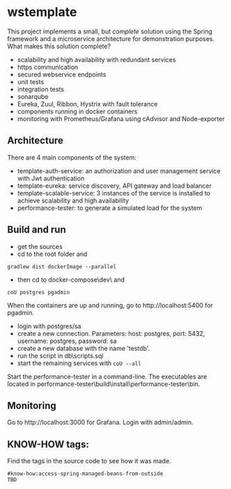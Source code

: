 # wstemplate

This project implements a small, but _complete_ solution using the Spring framework and a microservice architecture for demonstration purposes. What makes this solution complete?
- scalability and high availability with redundant services
- https communication
- secured webservice endpoints
- unit tests
- integration tests
- sonarqube
- Eureka, Zuul, Ribbon, Hystrix with fault tolerance
- components running in docker containers
- monitoring with Prometheus/Grafana using cAdvisor and Node-exporter

## Architecture

There are 4 main components of the system:
- template-auth-service: an authorization and user management service with Jwt authentication
- template-eureka: service discovery, API gateway and load balancer
- template-scalable-service: 3 instances of the service is installed to achieve scalability and high availability
- performance-tester: to generate a simulated load for the system

## Build and run
- get the sources
- cd to the root folder and
```
gradlew dist dockerImage --parallel
```
- then cd to docker-compose\dev\ and
```
coU postgres pgadmin
```
When the containers are up and running, go to http://localhost:5400 for pgadmin. 
- login with postgres/sa
- create a new connection. Parameters: host: postgres, port: 5432, username: postgres, password: sa
- create a new database with the name 'testdb'. 
- run the script in db\scripts.sql
- start the remaining services with `coU --all`

Start the performance-tester in a command-line. The executables are located in performance-tester\build\install\performance-tester\bin\.

## Monitoring
Go to http://localhost:3000 for Grafana. Login with admin/admin.

## KNOW-HOW tags:
Find the tags in the source code to see how it was made.
```
#know-how:access-spring-managed-beans-from-outside
TBD
```
